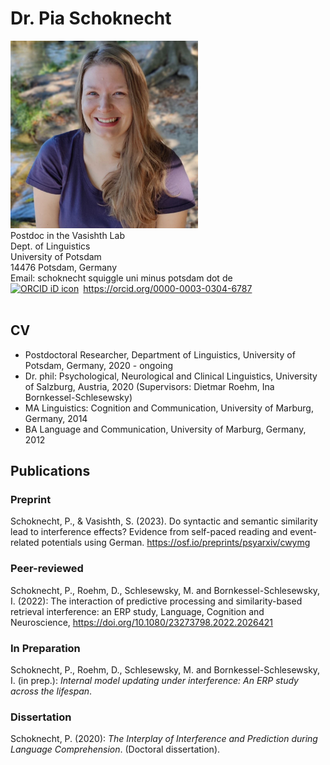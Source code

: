 # Dr. Pia Schoknecht 

<img width="300" src="images/pia-schoknecht.jpg">

<br/>
Postdoc in the Vasishth Lab<br/>
Dept. of Linguistics<br/>
University of Potsdam<br/>
14476 Potsdam, Germany<br/>
Email: schoknecht squiggle uni minus potsdam dot de<br/>
<div itemscope itemtype="https://schema.org/Person"><a itemprop="sameAs" content="https://orcid.org/0000-0003-0304-6787" href="https://orcid.org/0000-0003-0304-6787" target="orcid.widget" rel="me noopener noreferrer" style="vertical-align:top;"><img src="https://orcid.org/sites/default/files/images/orcid_16x16.png" style="width:1em;margin-right:.5em;" alt="ORCID iD icon">https://orcid.org/0000-0003-0304-6787</a></div>
<br/>

## CV
* Postdoctoral Researcher, Department of Linguistics, University of Potsdam, Germany,  2020 - ongoing<br/>
* Dr. phil: Psychological, Neurological and Clinical Linguistics, University of Salzburg, Austria, 2020 (Supervisors: Dietmar Roehm, Ina Bornkessel-Schlesewsky) <br/> 
* MA Linguistics: Cognition and Communication, University of Marburg, Germany, 2014<br/>
* BA Language and Communication, University of Marburg, Germany, 2012<br/>

## Publications

### Preprint
Schoknecht, P., & Vasishth, S. (2023). Do syntactic and semantic similarity lead to interference effects? Evidence from self-paced reading and event-related potentials using German. <a href="https://osf.io/preprints/psyarxiv/cwymg">https://osf.io/preprints/psyarxiv/cwymg</a> 

### Peer-reviewed
Schoknecht, P., Roehm, D., Schlesewsky, M. and Bornkessel-Schlesewsky, I. (2022): The interaction of predictive processing and similarity-based retrieval interference: an ERP study, Language, Cognition and Neuroscience, <a href="https://doi.org/10.1080/23273798.2022.2026421">https://doi.org/10.1080/23273798.2022.2026421</a> 

### In Preparation
Schoknecht, P., Roehm, D., Schlesewsky, M. and Bornkessel-Schlesewsky, I. (in prep.): *Internal model updating under interference: An ERP study across the lifespan*.

### Dissertation
Schoknecht, P. (2020): *The Interplay of Interference and Prediction during Language Comprehension*. (Doctoral dissertation).

